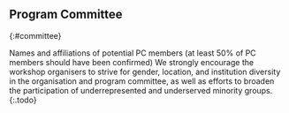 ## Program Committee
{:#committee}

Names and affiliations of potential PC members (at least 50% of PC members should have been confirmed)
We strongly encourage the workshop organisers to strive for gender, location, and institution diversity in the organisation and program committee, as well as efforts to broaden the participation of underrepresented and underserved minority groups.
{:.todo}
